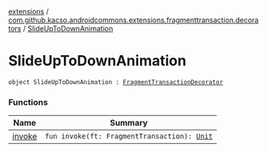 [extensions](../../index.md) / [com.github.kacso.androidcommons.extensions.fragmenttransaction.decorators](../index.md) / [SlideUpToDownAnimation](./index.md)

# SlideUpToDownAnimation

`object SlideUpToDownAnimation : `[`FragmentTransactionDecorator`](../../com.github.kacso.androidcommons.extensions/-fragment-transaction-decorator.md)

### Functions

| Name | Summary |
|---|---|
| [invoke](invoke.md) | `fun invoke(ft: FragmentTransaction): `[`Unit`](https://kotlinlang.org/api/latest/jvm/stdlib/kotlin/-unit/index.html) |
